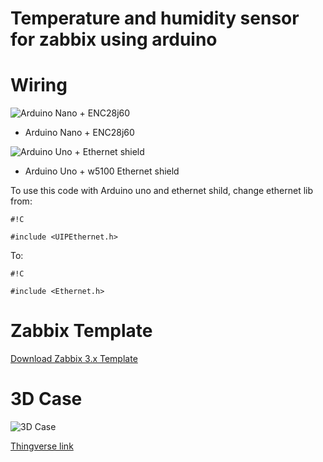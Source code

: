 # Temperature and humidity sensor for zabbix using arduino #

# Wiring #

![Arduino Nano + ENC28j60](https://bitbucket.org/vitorveras/zabbix-dht-sensor-using-arduino/downloads/WiringDiagramNano.jpg)

- Arduino Nano + ENC28j60


![Arduino Uno + Ethernet shield](https://bitbucket.org/vitorveras/zabbix-dht-sensor-using-arduino/downloads/WiringDiagramUno.jpg)

- Arduino Uno + w5100 Ethernet shield


To use this code with Arduino uno and ethernet shild, change ethernet lib from:
```
#!C

#include <UIPEthernet.h>
```
To:
```
#!C

#include <Ethernet.h>
```
 
# Zabbix Template #
[Download Zabbix 3.x Template](https://bitbucket.org/vitorveras/zabbix-dht-sensor-using-arduino/downloads/zbx_Template_Arduino_DHT_Sensor.xml)

# 3D Case #

![3D Case](https://bitbucket.org/vitorveras/zabbix-dht-sensor-using-arduino/downloads/3D_printed_case.jpg)

[Thingverse link](https://www.thingiverse.com/thing:2761584)

